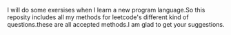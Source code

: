   I will do some exersises when I learn a new program language.So this reposity includes all my methods for leetcode's different kind of 
questions.these are all accepted methods.I am glad to get your suggestions.
